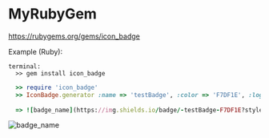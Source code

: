 # MyRubyGem

<a href="https://rubygems.org/gems/icon_badge">https://rubygems.org/gems/icon_badge</a>

Example (Ruby):

```
terminal:
  >> gem install icon_badge
```

```ruby irb
  >> require 'icon_badge'
  >> IconBadge.generator :name => 'testBadge', :color => 'F7DF1E', :logoColor => 'red', :logo => 'javascript'
  
  => ![badge_name](https://img.shields.io/badge/-testBadge-F7DF1E?style=flat&logoColor=red&logo=javascript)
```

  ![badge_name](https://img.shields.io/badge/-testBadge-F7DF1E?style=flat&logoColor=red&logo=javascript)

